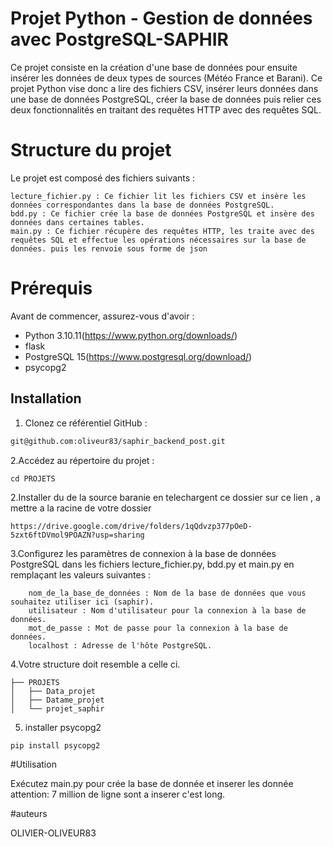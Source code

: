 # Projet Python - Gestion de données avec PostgreSQL-SAPHIR

Ce projet consiste en la création d'une base de données pour ensuite insérer les données de deux types de sources (Météo France et Barani).
Ce projet Python vise donc a  lire des fichiers CSV, insérer leurs données dans une base de données PostgreSQL, créer la base de données puis relier ces deux fonctionnalités en traitant des requêtes HTTP avec des requêtes SQL.

# Structure du projet
Le projet est composé des fichiers suivants :

    lecture_fichier.py : Ce fichier lit les fichiers CSV et insère les données correspondantes dans la base de données PostgreSQL.
    bdd.py : Ce fichier crée la base de données PostgreSQL et insère des données dans certaines tables.
    main.py : Ce fichier récupère des requêtes HTTP, les traite avec des requêtes SQL et effectue les opérations nécessaires sur la base de données. puis les renvoie sous forme de json 
    
# Prérequis
Avant de commencer, assurez-vous d'avoir :

- Python 3.10.11(https://www.python.org/downloads/)
- flask 
- PostgreSQL 15(https://www.postgresql.org/download/)
- psycopg2

## Installation
1. Clonez ce référentiel GitHub :
```bash
git@github.com:oliveur83/saphir_backend_post.git
```
2.Accédez au répertoire du projet :
```
cd PROJETS
```
2.Installer du de la source baranie en telechargent ce dossier sur ce lien , a mettre a la racine de votre dossier 
```
https://drive.google.com/drive/folders/1qQdvzp377pOeD-5zxt6ftDVmol9POAZN?usp=sharing
```

3.Configurez les paramètres de connexion à la base de données PostgreSQL dans les fichiers lecture_fichier.py, bdd.py et main.py en remplaçant les valeurs suivantes :
```
    nom_de_la_base_de_données : Nom de la base de données que vous souhaitez utiliser ici (saphir).
    utilisateur : Nom d'utilisateur pour la connexion à la base de données.
    mot_de_passe : Mot de passe pour la connexion à la base de données.
    localhost : Adresse de l'hôte PostgreSQL.

```
4.Votre structure doit resemble a celle ci.
```
├── PROJETS
│   ├── Data_projet
│   ├── Datame_projet
│   └── projet_saphir
```
5. installer psycopg2 
```
pip install psycopg2 
```
#Utilisation

Exécutez main.py pour crée la base de donnée et inserer les donnée 
attention: 7 million de ligne sont a inserer c'est long.

#auteurs 

OLIVIER-OLIVEUR83
